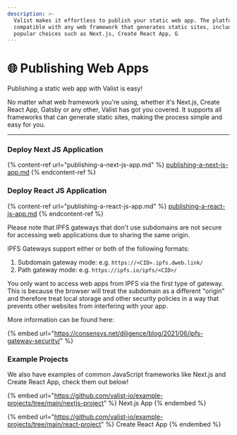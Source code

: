 ```yaml
---
description: >-
  Valist makes it effortless to publish your static web app. The platform is
  compatible with any web framework that generates static sites, including
  popular choices such as Next.js, Create React App, G
---
```


# 🌐 Publishing Web Apps

Publishing a static web app with Valist is easy!

No matter what web framework you're using, whether it's Next.js, Create React App, Gatsby or any other, Valist has got you covered. It supports all frameworks that can generate static sites, making the process simple and easy for you.

****

### **Deploy Next JS Application**

{% content-ref url="publishing-a-next-js-app.md" %}
[publishing-a-next-js-app.md](publishing-a-next-js-app.md)
{% endcontent-ref %}

### Deploy React JS Application

{% content-ref url="publishing-a-react-js-app.md" %}
[publishing-a-react-js-app.md](publishing-a-react-js-app.md)
{% endcontent-ref %}

Please note that IPFS gateways that don't use subdomains are not secure for accessing web applications due to sharing the same origin.

IPFS Gateways support either or both of the following formats:

1. Subdomain gateway mode: e.g. `https://<CID>.ipfs.dweb.link/`
2. Path gateway mode: e.g. `https://ipfs.io/ipfs/<CID>/`

You only want to access web apps from IPFS via the first type of gateway. This is because the browser will treat the subdomain as a different "origin" and therefore treat local storage and other security policies in a way that prevents other websites from interfering with your app.

More information can be found here:

{% embed url="https://consensys.net/diligence/blog/2021/06/ipfs-gateway-security/" %}

### Example Projects

We also have examples of common JavaScript frameworks like Next.js and Create React App, check them out below!

{% embed url="https://github.com/valist-io/example-projects/tree/main/nextjs-project" %}
Next.js App
{% endembed %}

{% embed url="https://github.com/valist-io/example-projects/tree/main/react-project" %}
Create React App
{% endembed %}
